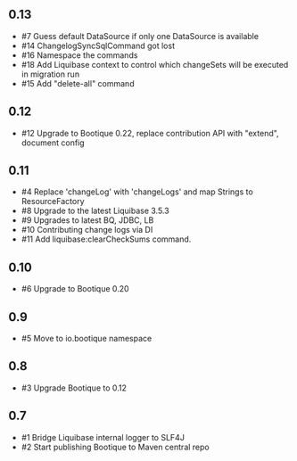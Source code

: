 ## 0.13

* #7 Guess default DataSource if only one DataSource is available
* #14 ChangelogSyncSqlCommand got lost
* #16 Namespace the commands 
* #18 Add Liquibase context to control which changeSets will be executed in migration run 
* #15 Add "delete-all" command

## 0.12

* #12 Upgrade to Bootique 0.22, replace contribution API with "extend", document config

## 0.11

* #4 Replace 'changeLog' with 'changeLogs' and map Strings to ResourceFactory
* #8 Upgrade to the latest Liquibase 3.5.3
* #9 Upgrades to latest BQ, JDBC, LB
* #10 Contributing change logs via DI
* #11 Add liquibase:clearCheckSums command.

## 0.10

* #6  Upgrade to Bootique 0.20

## 0.9

* #5 Move to io.bootique namespace

## 0.8

* #3 Upgrade Bootique to 0.12

## 0.7

* #1 Bridge Liquibase internal logger to SLF4J
* #2 Start publishing Bootique to Maven central repo
